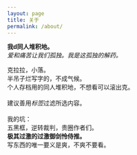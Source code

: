 ```yaml
---
layout: page
title: 关于
permalink: /about/
---
```



**我d同人堆积地。**<br>
*爱和痛苦让我们孤独。我是这孤独的解药。*

克拉拉，小落。<br>
半吊子烂写字的，不成气候。<br>
个人存档用的同人堆积地，不想看可以滚出克。<br><br>
建议善用*标签*过滤所选内容。<br><br>
我的坑：<br>五黑框，逆转裁判，贵圈作者们。<br>
**极其过激的过激御剑怜侍推。**<br>
写东西的唯一要义是爽，不爽不要看。
